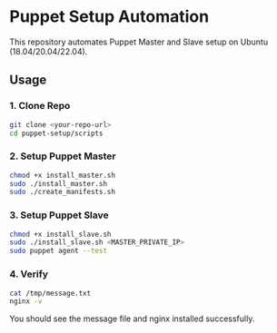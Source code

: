 # Puppet Setup Automation

This repository automates Puppet Master and Slave setup on Ubuntu (18.04/20.04/22.04).

## Usage

### 1. Clone Repo
```bash
git clone <your-repo-url>
cd puppet-setup/scripts
```

### 2. Setup Puppet Master
```bash
chmod +x install_master.sh
sudo ./install_master.sh
sudo ./create_manifests.sh
```

### 3. Setup Puppet Slave
```bash
chmod +x install_slave.sh
sudo ./install_slave.sh <MASTER_PRIVATE_IP>
sudo puppet agent --test
```

### 4. Verify
```bash
cat /tmp/message.txt
nginx -v
```

You should see the message file and nginx installed successfully.
